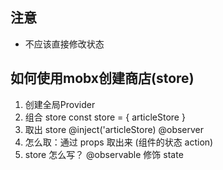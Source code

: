 ## 注意
- 不应该直接修改状态
## 如何使用mobx创建商店(store)
1. 创建全局Provider
2. 组合 store
    const store = {
        articleStore
    }
3. 取出 store @inject('articleStore) @observer
4. 怎么取：通过 props 取出来 (组件的状态 action)
5. store 怎么写？
    @observable 修饰 state